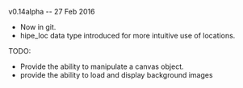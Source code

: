 v0.14alpha -- 27 Feb 2016

- Now in git.
- hipe_loc data type introduced for more intuitive use of locations.


TODO:
* Provide the ability to manipulate a canvas object.
* provide the ability to load and display background images
